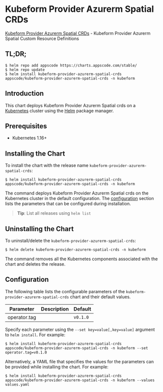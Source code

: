 # Kubeform Provider Azurerm Spatial CRDs

[Kubeform Provider Azurerm Spatial CRDs](https://github.com/kubeform) - Kubeform Provider Azurerm Spatial Custom Resource Definitions

## TL;DR;

```console
$ helm repo add appscode https://charts.appscode.com/stable/
$ helm repo update
$ helm install kubeform-provider-azurerm-spatial-crds appscode/kubeform-provider-azurerm-spatial-crds -n kubeform
```

## Introduction

This chart deploys Kubeform Provider Azurerm Spatial crds on a [Kubernetes](http://kubernetes.io) cluster using the [Helm](https://helm.sh) package manager.

## Prerequisites

- Kubernetes 1.16+

## Installing the Chart

To install the chart with the release name `kubeform-provider-azurerm-spatial-crds`:

```console
$ helm install kubeform-provider-azurerm-spatial-crds appscode/kubeform-provider-azurerm-spatial-crds -n kubeform
```

The command deploys Kubeform Provider Azurerm Spatial crds on the Kubernetes cluster in the default configuration. The [configuration](#configuration) section lists the parameters that can be configured during installation.

> **Tip**: List all releases using `helm list`

## Uninstalling the Chart

To uninstall/delete the `kubeform-provider-azurerm-spatial-crds`:

```console
$ helm delete kubeform-provider-azurerm-spatial-crds -n kubeform
```

The command removes all the Kubernetes components associated with the chart and deletes the release.

## Configuration

The following table lists the configurable parameters of the `kubeform-provider-azurerm-spatial-crds` chart and their default values.

|  Parameter   | Description | Default  |
|--------------|-------------|----------|
| operator.tag |             | `v0.1.0` |


Specify each parameter using the `--set key=value[,key=value]` argument to `helm install`. For example:

```console
$ helm install kubeform-provider-azurerm-spatial-crds appscode/kubeform-provider-azurerm-spatial-crds -n kubeform --set operator.tag=v0.1.0
```

Alternatively, a YAML file that specifies the values for the parameters can be provided while
installing the chart. For example:

```console
$ helm install kubeform-provider-azurerm-spatial-crds appscode/kubeform-provider-azurerm-spatial-crds -n kubeform --values values.yaml
```
